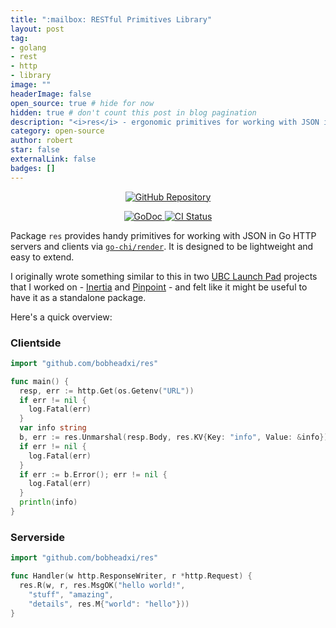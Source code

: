 ```yaml
---
title: ":mailbox: RESTful Primitives Library"
layout: post
tag:
- golang
- rest
- http
- library
image: ""
headerImage: false
open_source: true # hide for now
hidden: true # don't count this post in blog pagination
description: "<i>res</i> - ergonomic primitives for working with JSON in Golang HTTP servers and clients"
category: open-source
author: robert
star: false
externalLink: false
badges: []
---
```


<p align="center">
    <a href="https://github.com/bobheadxi/res">
        <img src="https://img.shields.io/badge/github-res-red.svg?style=for-the-badge" alt="GitHub Repository"/>
    </a>
</p>

<p align="center">
  <a href="https://godoc.org/github.com/bobheadxi/res">
    <img src="https://godoc.org/github.com/bobheadxi/res?status.svg" alt="GoDoc">
  </a>
  <a href="https://dev.azure.com/bobheadxi/bobheadxi/_build/latest?definitionId=1&branchName=master">
    <img src="https://dev.azure.com/bobheadxi/bobheadxi/_apis/build/status/bobheadxi.res?branchName=master" alt="CI Status" />
  </a>
</p>

Package `res` provides handy primitives for working with JSON in Go HTTP servers
and clients via [`go-chi/render`](https://github.com/go-chi/render). It is
designed to be lightweight and easy to extend.

I originally wrote something similar to this in two
[UBC Launch Pad](https://www.ubclaunchpad.com/) projects that I worked on -
[Inertia](https://github.com/ubclaunchpad/inertia) and
[Pinpoint](https://github.com/ubclaunchpad/pinpoint) - and felt like it might
be useful to have it as a standalone package.

Here's a quick overview:

### Clientside

```go
import "github.com/bobheadxi/res"

func main() {
  resp, err := http.Get(os.Getenv("URL"))
  if err != nil {
    log.Fatal(err)
  }
  var info string
  b, err := res.Unmarshal(resp.Body, res.KV{Key: "info", Value: &info})
  if err != nil {
    log.Fatal(err)
  }
  if err := b.Error(); err != nil {
    log.Fatal(err)
  }
  println(info)
}
```

### Serverside

```go
import "github.com/bobheadxi/res"

func Handler(w http.ResponseWriter, r *http.Request) {
  res.R(w, r, res.MsgOK("hello world!",
    "stuff", "amazing",
    "details", res.M{"world": "hello"}))
}
```

<br />
